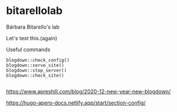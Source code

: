 # bitarellolab
Bárbara Bitarello's lab

Let's test this.(again)

Useful commands

```{r}
blogdown::check_config()
blogdown::serve_site()
blogdown::stop_server()
blogdown::check_site()


````
https://www.apreshill.com/blog/2020-12-new-year-new-blogdown/

https://hugo-apero-docs.netlify.app/start/section-config/
